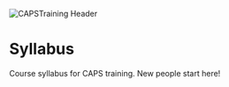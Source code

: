 ![CAPSTraining Header](https://github.com/CAPSTraining/Resources/blob/master/CAPSTraining-02.png)

Syllabus
========

Course syllabus for CAPS training. New people start here!
